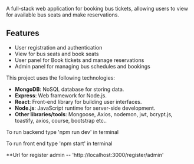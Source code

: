 
A full-stack web application for booking bus tickets, allowing users to view for available bus seats and make reservations.

## Features

- User registration and authentication
- View for bus seats and book seats
- User panel for Book tickets and manage reservations
- Admin panel for managing bus schedules and bookings


This project uses the following technologies:

- **MongoDB**: NoSQL database for storing data.
- **Express**: Web framework for Node.js.
- **React**: Front-end library for building user interfaces.
- **Node.js**: JavaScript runtime for server-side development.
- **Other libraries/tools**: Mongoose, Axios, nodemon, jwt, bcrypt.js, toastify, axios, course, bootstrap etc..

To run backend type 'npm run dev' in terminal

To run front end type 'npm start' in terminal

**Url for register admin -- 'http://localhost:3000/register/admin'
